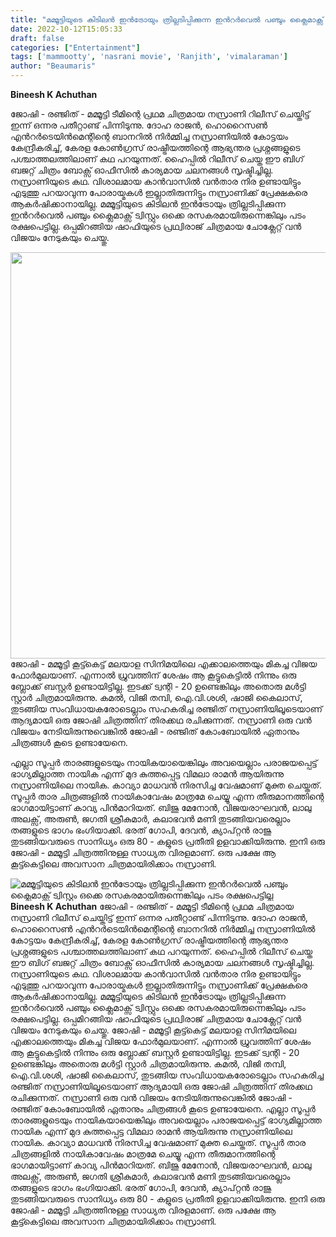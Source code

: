 ```yaml
---
title: "മമ്മൂട്ടിയുടെ കിടിലൻ ഇൻട്രോയും ത്രില്ലടിപ്പിക്കുന്ന ഇൻറർവെൽ പഞ്ചും ക്ലൈമാക്സ്‌ ട്വിസ്റ്റും ഒക്കെ രസകരമായിരുന്നെങ്കിലും പടം രക്ഷപെട്ടില്ല"
date: 2022-10-12T15:05:33
draft: false
categories: ["Entertainment"]
tags: ['mammootty', 'nasrani movie', 'Ranjith', 'vimalaraman']
author: "Beaumaris"
---
```


<strong>Bineesh K Achuthan </strong>

ജോഷി - രഞ്ജിത് - മമ്മൂട്ടി ടീമിന്റെ പ്രഥമ ചിത്രമായ നസ്രാണി റിലീസ് ചെയ്തിട്ട് ഇന്ന് ഒന്നര പതീറ്റാണ്ട് പിന്നിടുന്നു. ദോഹ രാജൻ, ഹൊറൈസൺ എൻറർടെയിൻമെന്റിന്റെ ബാനറിൽ നിർമ്മിച്ച നസ്രാണിയിൽ കോട്ടയം കേന്ദ്രീകരിച്ച്, കേരള കോൺഗ്രസ് രാഷ്ട്രീയത്തിന്റെ ആഭ്യന്തര പ്രശ്നങ്ങളുടെ പശ്ചാത്തലത്തിലാണ് കഥ പറയുന്നത്. ഹൈപ്പിൽ റിലീസ് ചെയ്ത ഈ ബിഗ് ബജറ്റ് ചിത്രം ബോക്സ് ഓഫീസിൽ കാര്യമായ ചലനങ്ങൾ സൃഷ്ടിച്ചില്ല. നസ്രാണിയുടെ കഥ. വിശാലമായ കാൻവാസിൽ വൻതാര നിര ഉണ്ടായിട്ടും എടുത്തു പറയാവുന്ന പോരായ്മകൾ ഇല്ലാതിരുന്നിട്ടും നസ്രാണിക്ക് പ്രേക്ഷകരെ ആകർഷിക്കാനായില്ല. മമ്മൂട്ടിയുടെ കിടിലൻ ഇൻട്രോയും ത്രില്ലടിപ്പിക്കുന്ന ഇൻറർവെൽ പഞ്ചും ക്ലൈമാക്സ്‌ ട്വിസ്റ്റും ഒക്കെ രസകരമായിരുന്നെങ്കിലും പടം രക്ഷപെട്ടില്ല. ഒപ്പമിറങ്ങിയ ഷാഫിയുടെ പ്രഥ്വിരാജ് ചിത്രമായ ചോക്ലേറ്റ് വൻ വിജയം നേടുകയും ചെയ്തു.

<img class="size-full wp-image-354435 aligncenter" src="https://cdn.boolokam.com/articles/2022/10/wfwr2r2-1.jpg" alt="" width="1248" height="650" />ജോഷി - മമ്മൂട്ടി കൂട്ട്കെട്ട് മലയാള സിനിമയിലെ എക്കാലത്തെയും മികച്ച വിജയ ഫോർമുലയാണ്. എന്നാൽ ധ്രുവത്തിന് ശേഷം ആ കൂട്ടുകെട്ടിൽ നിന്നും ഒരു ബ്ലോക്ക് ബസ്റ്റർ ഉണ്ടായിട്ടില്ല. ഇടക്ക് ട്വന്റി - 20 ഉണ്ടെങ്കിലും അതൊരു മൾട്ടി സ്റ്റാർ ചിത്രമായിരുന്നു. കമൽ, വിജി തമ്പി, ഐ.വി.ശശി, ഷാജി കൈലാസ്, തുടങ്ങിയ സംവിധായകരോടെല്ലാം സഹകരിച്ച രഞ്ജിത് നസ്രാണിയിലൂടെയാണ് ആദ്യമായി ഒരു ജോഷി ചിത്രത്തിന് തിരക്കഥ രചിക്കുന്നത്. നസ്രാണി ഒരു വൻ വിജയം നേടിയിരുന്നുവെങ്കിൽ ജോഷി - രഞ്ജിത് കോംബോയിൽ ഏതാനും ചിത്രങ്ങൾ കൂടെ ഉണ്ടായേനെ.

എല്ലാ സൂപ്പർ താരങ്ങളുടെയും നായികയായെങ്കിലും അവയെല്ലാം പരാജയപ്പെട്ട് ഭാഗ്യമില്ലാത്ത നായിക എന്ന് മുദ കുത്തപ്പെട്ട വിമലാ രാമൻ ആയിരുന്നു നസ്രാണിയിലെ നായിക. കാവ്യാ മാധവൻ നിരസിച്ച വേഷമാണ് മുക്ത ചെയ്തത്. സൂപ്പർ താര ചിത്രങ്ങളിൽ നായികാവേഷം മാത്രമേ ചെയ്യൂ എന്ന തീരുമാനത്തിന്റെ ഭാഗമായിട്ടാണ് കാവ്യ പിൻമാറിയത്. ബിജു മേനോൻ, വിജയരാഘവൻ, ലാലു അലക്സ്, അരുൺ, ജഗതി ശ്രീകുമാർ, കലാഭവൻ മണി തുടങ്ങിയവരെല്ലാം തങ്ങളുടെ ഭാഗം ഭംഗിയാക്കി. ഭരത് ഗോപി, ദേവൻ, ക്യാപ്റ്റൻ രാജു തുടങ്ങിയവരുടെ സാനിധ്യം ഒരു 80 - കളുടെ പ്രതീതി ഉളവാക്കിയിരുന്നു. ഇനി ഒരു ജോഷി - മമ്മൂട്ടി ചിത്രത്തിനുള്ള സാധ്യത വിരളമാണ്. ഒരു പക്ഷേ ആ കൂട്ട്കെട്ടിലെ അവസാന ചിത്രമായിരിക്കാം നസ്രാണി.


![മമ്മൂട്ടിയുടെ കിടിലൻ ഇൻട്രോയും ത്രില്ലടിപ്പിക്കുന്ന ഇൻറർവെൽ പഞ്ചും ക്ലൈമാക്സ്‌ ട്വിസ്റ്റും ഒക്കെ രസകരമായിരുന്നെങ്കിലും പടം രക്ഷപെട്ടില്ല](https://cdn.boolokam.com/articles/2022/10/wfwr2r2-1.jpg)**Bineesh K Achuthan** ജോഷി - രഞ്ജിത് - മമ്മൂട്ടി ടീമിന്റെ പ്രഥമ ചിത്രമായ നസ്രാണി റിലീസ് ചെയ്തിട്ട് ഇന്ന് ഒന്നര പതീറ്റാണ്ട് പിന്നിടുന്നു. ദോഹ രാജൻ, ഹൊറൈസൺ എൻറർടെയിൻമെന്റിന്റെ ബാനറിൽ നിർമ്മിച്ച നസ്രാണിയിൽ കോട്ടയം കേന്ദ്രീകരിച്ച്, കേരള കോൺഗ്രസ് രാഷ്ട്രീയത്തിന്റെ ആഭ്യന്തര പ്രശ്നങ്ങളുടെ പശ്ചാത്തലത്തിലാണ് കഥ പറയുന്നത്. ഹൈപ്പിൽ റിലീസ് ചെയ്ത ഈ ബിഗ് ബജറ്റ് ചിത്രം ബോക്സ് ഓഫീസിൽ കാര്യമായ ചലനങ്ങൾ സൃഷ്ടിച്ചില്ല. നസ്രാണിയുടെ കഥ. വിശാലമായ കാൻവാസിൽ വൻതാര നിര ഉണ്ടായിട്ടും എടുത്തു പറയാവുന്ന പോരായ്മകൾ ഇല്ലാതിരുന്നിട്ടും നസ്രാണിക്ക് പ്രേക്ഷകരെ ആകർഷിക്കാനായില്ല. മമ്മൂട്ടിയുടെ കിടിലൻ ഇൻട്രോയും ത്രില്ലടിപ്പിക്കുന്ന ഇൻറർവെൽ പഞ്ചും ക്ലൈമാക്സ്‌ ട്വിസ്റ്റും ഒക്കെ രസകരമായിരുന്നെങ്കിലും പടം രക്ഷപെട്ടില്ല. ഒപ്പമിറങ്ങിയ ഷാഫിയുടെ പ്രഥ്വിരാജ് ചിത്രമായ ചോക്ലേറ്റ് വൻ വിജയം നേടുകയും ചെയ്തു. ജോഷി - മമ്മൂട്ടി കൂട്ട്കെട്ട് മലയാള സിനിമയിലെ എക്കാലത്തെയും മികച്ച വിജയ ഫോർമുലയാണ്. എന്നാൽ ധ്രുവത്തിന് ശേഷം ആ കൂട്ടുകെട്ടിൽ നിന്നും ഒരു ബ്ലോക്ക് ബസ്റ്റർ ഉണ്ടായിട്ടില്ല. ഇടക്ക് ട്വന്റി - 20 ഉണ്ടെങ്കിലും അതൊരു മൾട്ടി സ്റ്റാർ ചിത്രമായിരുന്നു. കമൽ, വിജി തമ്പി, ഐ.വി.ശശി, ഷാജി കൈലാസ്, തുടങ്ങിയ സംവിധായകരോടെല്ലാം സഹകരിച്ച രഞ്ജിത് നസ്രാണിയിലൂടെയാണ് ആദ്യമായി ഒരു ജോഷി ചിത്രത്തിന് തിരക്കഥ രചിക്കുന്നത്. നസ്രാണി ഒരു വൻ വിജയം നേടിയിരുന്നുവെങ്കിൽ ജോഷി - രഞ്ജിത് കോംബോയിൽ ഏതാനും ചിത്രങ്ങൾ കൂടെ ഉണ്ടായേനെ. എല്ലാ സൂപ്പർ താരങ്ങളുടെയും നായികയായെങ്കിലും അവയെല്ലാം പരാജയപ്പെട്ട് ഭാഗ്യമില്ലാത്ത നായിക എന്ന് മുദ കുത്തപ്പെട്ട വിമലാ രാമൻ ആയിരുന്നു നസ്രാണിയിലെ നായിക. കാവ്യാ മാധവൻ നിരസിച്ച വേഷമാണ് മുക്ത ചെയ്തത്. സൂപ്പർ താര ചിത്രങ്ങളിൽ നായികാവേഷം മാത്രമേ ചെയ്യൂ എന്ന തീരുമാനത്തിന്റെ ഭാഗമായിട്ടാണ് കാവ്യ പിൻമാറിയത്. ബിജു മേനോൻ, വിജയരാഘവൻ, ലാലു അലക്സ്, അരുൺ, ജഗതി ശ്രീകുമാർ, കലാഭവൻ മണി തുടങ്ങിയവരെല്ലാം തങ്ങളുടെ ഭാഗം ഭംഗിയാക്കി. ഭരത് ഗോപി, ദേവൻ, ക്യാപ്റ്റൻ രാജു തുടങ്ങിയവരുടെ സാനിധ്യം ഒരു 80 - കളുടെ പ്രതീതി ഉളവാക്കിയിരുന്നു. ഇനി ഒരു ജോഷി - മമ്മൂട്ടി ചിത്രത്തിനുള്ള സാധ്യത വിരളമാണ്. ഒരു പക്ഷേ ആ കൂട്ട്കെട്ടിലെ അവസാന ചിത്രമായിരിക്കാം നസ്രാണി.

